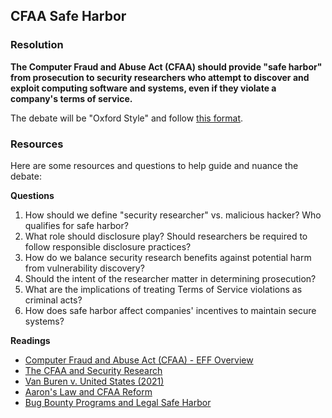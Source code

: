 ## CFAA Safe Harbor

### Resolution

**The Computer Fraud and Abuse Act (CFAA) should provide "safe harbor" from prosecution to security researchers who attempt to discover and exploit computing software and systems, even if they violate a company's terms of service.**

The debate will be "Oxford Style" and follow [this format](format.md).

### Resources

Here are some resources and questions to help guide and nuance the debate:

**Questions**

1. How should we define "security researcher" vs. malicious hacker? Who qualifies for safe harbor?
2. What role should disclosure play? Should researchers be required to follow responsible disclosure practices?
3. How do we balance security research benefits against potential harm from vulnerability discovery?
4. Should the intent of the researcher matter in determining prosecution?
5. What are the implications of treating Terms of Service violations as criminal acts?
6. How does safe harbor affect companies' incentives to maintain secure systems?

**Readings**

- [Computer Fraud and Abuse Act (CFAA) - EFF Overview](https://www.eff.org/issues/cfaa)
- [The CFAA and Security Research](https://www.lawfareblog.com/reforming-computer-fraud-and-abuse-act)
- [Van Buren v. United States (2021)](https://www.supremecourt.gov/opinions/20pdf/19-783_k53l.pdf)
- [Aaron's Law and CFAA Reform](https://www.eff.org/deeplinks/2013/01/aaron-swartz-life-and-legacy)
- [Bug Bounty Programs and Legal Safe Harbor](https://www.hackerone.com/resources/reporting/the-vulnerability-disclosure-guidebook)
